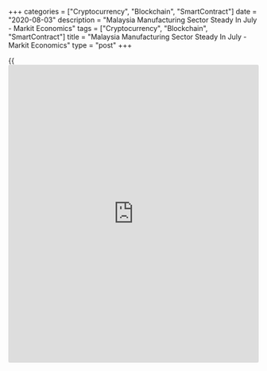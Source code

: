 +++
categories = ["Cryptocurrency", "Blockchain", "SmartContract"]
date = "2020-08-03"
description = "Malaysia Manufacturing Sector Steady In July - Markit Economics"
tags = ["Cryptocurrency", "Blockchain", "SmartContract"]
title = "Malaysia Manufacturing Sector Steady In July - Markit Economics"
type = "post"
+++

{{<iframe id="large-banner" src="https://www.bounty.group/#slide=18.0" width="100%" height="600" scrolling="no" style="border: 0px solid rgb(216, 221, 230); border-radius: 3px;">}}

The manufacturing sector in Malaysia was roughly flat in July, the
latest survey from Markit Economics showed on Monday with a
manufacturing PMI score of 50.0.

That's down from 51.0 in June and it now sits right on the line that
separates expansion from contraction.

Individually, output rose for the second straight month, while firms
remained optimistic about their 12-month outlook.

Input prices rose at their fastest pace since October 2018.

A lack of pressure on capacity, and efforts to limit input costs, led to
further caution among manufacturers when making hiring decisions.
Employment was consequently scaled back for the fourth month running.

For comments and feedback [contact](https://www.playgroundfx.com/contact/): editorial@rtt[news](https://www.letsplayfx.com/blog/forex-news-website/).com

[Economic News][1]

 **What parts of the world are seeing the best (and worst) economic
performances lately? Click[here][2] to check out our [Econ Scorecard][2]
and find out! See up-to-the-moment [ranking](https://www.playgroundfx.com/blog/crypto-exchange-ranking/)s for the best and worst
performers in [GDP][3], [unemployment rate][4], [inflation][5] and much
more.**

   1. www.rtt[news](https://www.letsplayfx.com/blog/forex-news-website/).com/Content/EconomicNews.aspx
   2. www.rtt[news](https://www.letsplayfx.com/blog/forex-news-website/).com/economic-scorecard/world-rank/unemployment-rate/highest-performance.aspx
   3. www.rtt[news](https://www.letsplayfx.com/blog/forex-news-website/).com/economic-scorecard/world-rank/GDP/highest-performance.aspx
   4. www.rtt[news](https://www.letsplayfx.com/blog/forex-news-website/).com/economic-scorecard/world-rank/unemployment-rate/lowest-performance.aspx
   5. www.rtt[news](https://www.letsplayfx.com/blog/forex-news-website/).com/economic-scorecard/world-rank/CPI/highest-performance.aspx